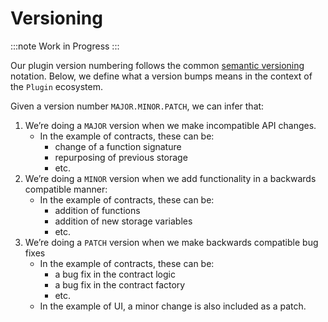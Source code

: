 # Versioning

:::note
Work in Progress
:::

Our plugin version numbering follows the common [semantic versioning](https://semver.org/) notation. Below, we define what a version bumps means in the context of the `Plugin` ecosystem.

Given a version number `MAJOR.MINOR.PATCH`, we can infer that:

1. We’re doing a `MAJOR` version when we make incompatible API changes.
    - In the example of contracts, these can be:
        - change of a function signature
        - repurposing of previous storage
        - etc.
2. We’re doing a `MINOR` version when we add functionality in a backwards compatible manner:
    - In the example of contracts, these can be:
        - addition of functions
        - addition of new storage variables
        - etc.
3. We’re doing a `PATCH` version when we make backwards compatible bug fixes
    - In the example of contracts, these can be:
        - a bug fix in the contract logic
        - a bug fix in the contract factory
        - etc.
    - In the example of UI, a minor change is also included as a patch.